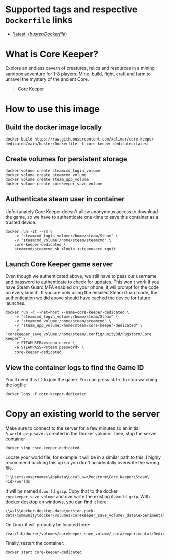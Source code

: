 # Supported tags and respective `Dockerfile` links
-   ['latest' (*buster/Dockerfile*)](https://github.com/xalimar/core-keeper-dedicated/blob/master/buster/Dockerfile)

# What is Core Keeper?
Explore an endless cavern of creatures, relics and resources in a mining sandbox adventure for 1-8 players. Mine, build, fight, craft and farm to unravel the mystery of the ancient Core.

> [Core Keeper](https://store.steampowered.com/app/1621690/Core_Keeper/)

# How to use this image

## Build the docker image locally
```console
docker build https://raw.githubusercontent.com/xalimar/core-keeper-dedicated/main/buster/Dockerfile -t core-keeper-dedicated:latest
```

## Create volumes for persistent storage
```console
docker volume create steamcmd_login_volume
docker volume create steamcmd_volume
docker volume create steam_app_volume
docker volume create corekeeper_save_volume
```

## Authenticate steam user in container
Unfortunately Core Keeper doesn't allow anonymous access to download the game, so we have to authenticate one-time to save this container as a trusted device.

```console
docker run -it --rm \
    -v "steamcmd_login_volume:/home/steam/Steam" \
    -v "steamcmd_volume:/home/steam/steamcmd" \
    core-keeper-dedicated \
    steamcmd/steamcmd.sh +login <steamuser> +quit
```

## Launch Core Keeper game server
Even though we authenticated above, we still have to pass our username and password to authenticate to check for updates. This won't work if you have Steam Guard MFA enabled on your phone, it will prompt for the code on every launch. If you are only using the emailed Steam Guard code, the authentication we did above should have cached the device for future launches.

```console
docker run -d --net=host --name=core-keeper-dedicated \
    -v "steamcmd_login_volume:/home/steam/Steam" \
    -v "steamcmd_volume:/home/steam/steamcmd" \
    -v "steam_app_volume:/home/steam/core-keeper-dedicated" \
    -v "corekeeper_save_volume:/home/steam/.config/unity3d/Pugstorm/Core Keeper" \
    -e STEAMUSER=<steam user> \
    -e STEAMPASS=<steam password> \
    core-keeper-dedicated
```

## View the container logs to find the Game ID
You'll need this ID to join the game. You can press ctrl-c to stop watching the logfile

```console
docker logs -f core-keeper-dedicated
```

# Copy an existing world to the server
Make sure to connect to the server for a few minutes so an initial `0.world.gzip` save is created in the Docker volume. Then, stop the server container
```console
docker stop core-keeper-dedicated
```
Locate your world file, for example it will be in a similar path to this. I highly recommend backing this up so you don't accidentally overwrite the wrong file.
```
C:\Users\<username>\AppData\LocalLow\Pugstorm\Core Keeper\Steam\<id>\worlds
```

It will be named `0.world.gzip`. Copy that to the docker `corekeeper_save_volume` and overwrite the existing `0.world.gzip`. With docker desktop on windows, you can find it here:
```
\\wsl$\docker-desktop-data\version-pack-data\community\docker\volumes\corekeeper_save_volume\_data\experimental\DedicatedServer\worlds
```

On Linux it will probably be located here:
```
/var/lib/docker/volumes/corekeeper_save_volume/_data/experimental/DedicatedServer/worlds
```

Finally, restart the container:
```console
docker start core-keeper-dedicated
```
